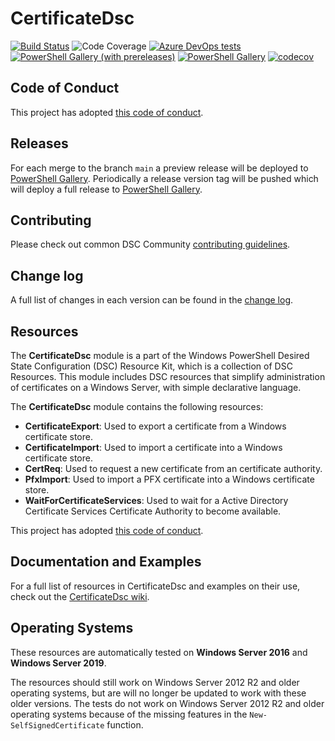 # CertificateDsc

[![Build Status](https://dev.azure.com/dsccommunity/CertificateDsc/_apis/build/status/dsccommunity.CertificateDsc?branchName=main)](https://dev.azure.com/dsccommunity/CertificateDsc/_build/latest?definitionId=28&branchName=main)
![Code Coverage](https://img.shields.io/azure-devops/coverage/dsccommunity/CertificateDsc/28/main)
[![Azure DevOps tests](https://img.shields.io/azure-devops/tests/dsccommunity/CertificateDsc/28/main)](https://dsccommunity.visualstudio.com/CertificateDsc/_test/analytics?definitionId=28&contextType=build)
[![PowerShell Gallery (with prereleases)](https://img.shields.io/powershellgallery/vpre/CertificateDsc?label=CertificateDsc%20Preview)](https://www.powershellgallery.com/packages/CertificateDsc/)
[![PowerShell Gallery](https://img.shields.io/powershellgallery/v/CertificateDsc?label=CertificateDsc)](https://www.powershellgallery.com/packages/CertificateDsc/)
[![codecov](https://codecov.io/gh/dsccommunity/StorageDsc/branch/main/graph/badge.svg)](https://codecov.io/gh/dsccommunity/CertificateDsc)

## Code of Conduct

This project has adopted [this code of conduct](CODE_OF_CONDUCT.md).

## Releases

For each merge to the branch `main` a preview release will be
deployed to [PowerShell Gallery](https://www.powershellgallery.com/).
Periodically a release version tag will be pushed which will deploy a
full release to [PowerShell Gallery](https://www.powershellgallery.com/).

## Contributing

Please check out common DSC Community [contributing guidelines](https://dsccommunity.org/guidelines/contributing).

## Change log

A full list of changes in each version can be found in the [change log](CHANGELOG.md).

## Resources

The **CertificateDsc** module is a part of the Windows PowerShell Desired State
Configuration (DSC) Resource Kit, which is a collection of DSC Resources. This
module includes DSC resources that simplify administration of certificates on a
Windows Server, with simple declarative language.

The **CertificateDsc** module contains the following resources:

- **CertificateExport**: Used to export a certificate from a Windows certificate
  store.
- **CertificateImport**: Used to import a certificate into a Windows certificate
  store.
- **CertReq**: Used to request a new certificate from an certificate authority.
- **PfxImport**: Used to import a PFX certificate into a Windows certificate store.
- **WaitForCertificateServices**: Used to wait for a Active Directory Certificate
  Services Certificate Authority to become available.

This project has adopted [this code of conduct](CODE_OF_CONDUCT.md).

## Documentation and Examples

For a full list of resources in CertificateDsc and examples on their use, check out
the [CertificateDsc wiki](https://github.com/dsccommunity/CertificateDsc/wiki).

## Operating Systems

These resources are automatically tested on **Windows Server 2016** and
**Windows Server 2019**.

The resources should still work on Windows Server 2012 R2 and older operating
systems, but are will no longer be updated to work with these older versions.
The tests do not work on Windows Server 2012 R2 and older operating systems
because of the missing features in the `New-SelfSignedCertificate` function.
